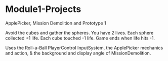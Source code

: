 # Module1-Projects
 ApplePicker, Mission Demolition and Prototype 1

Avoid the cubes and gather the spheres. You have 2 lives. Each sphere collected +1 life. Each cube touched -1 life. Game ends when life hits -1.

Uses the Roll-a-Ball PlayerControl InputSystem, the ApplePicker mechanics and action, & the background and display angle of MissionDemolition.
